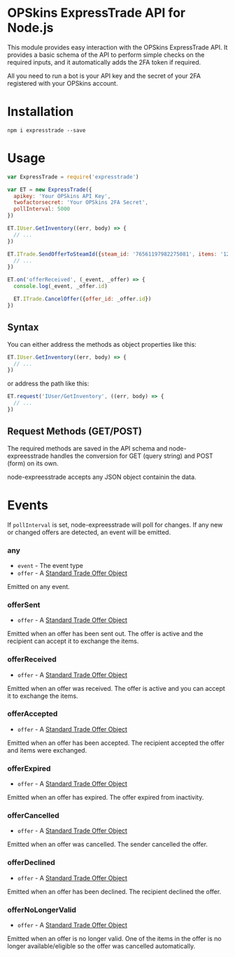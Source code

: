 # OPSkins ExpressTrade API for Node.js

This module provides easy interaction with the OPSkins ExpressTrade API. It provides a basic schema of the API to perform simple checks on the required inputs, and it automatically adds the 2FA token if required.

All you need to run a bot is your API key and the secret of your 2FA registered with your OPSkins account.


# Installation

```shell
npm i expresstrade --save
```


# Usage

```javascript
var ExpressTrade = require('expresstrade')

var ET = new ExpressTrade({
  apikey: 'Your OPSkins API Key',
  twofactorsecret: 'Your OPSkins 2FA Secret',
  pollInterval: 5000
})

ET.IUser.GetInventory((err, body) => {
  // ...
})

ET.ITrade.SendOfferToSteamId({steam_id: '76561197982275081', items: '1234,5678'}, (err, body) => {
  // ...
})

ET.on('offerReceived', (_event, _offer) => {
  console.log(_event, _offer.id)

  ET.ITrade.CancelOffer({offer_id: _offer.id})
})
```


## Syntax

You can either address the methods as object properties like this:

```javascript
ET.IUser.GetInventory((err, body) => {
  // ...
})
```

or address the path like this:

```javascript
ET.request('IUser/GetInventory', ((err, body) => {
  // ...
})
```


## Request Methods (GET/POST)

The required methods are saved in the API schema and node-expreesstrade handles the conversion for GET (query string) and POST (form) on its own.

node-expreesstrade accepts any JSON object containin the data.


# Events

If `pollInterval` is set, node-expreesstrade will poll for changes. If any new or changed offers are detected, an event will be emitted.

### any

* `event` - The event type
* `offer` - A [Standard Trade Offer Object](https://github.com/OPSkins/trade-opskins-api/blob/master/ITrade.md#standard-trade-offer-object)

Emitted on any event.


### offerSent

* `offer` - A [Standard Trade Offer Object](https://github.com/OPSkins/trade-opskins-api/blob/master/ITrade.md#standard-trade-offer-object)

Emitted when an offer has been sent out. The offer is active and the recipient can accept it to exchange the items.


### offerReceived

* `offer` - A [Standard Trade Offer Object](https://github.com/OPSkins/trade-opskins-api/blob/master/ITrade.md#standard-trade-offer-object)

Emitted when an offer was received. The offer is active and you can accept it to exchange the items.


### offerAccepted

* `offer` - A [Standard Trade Offer Object](https://github.com/OPSkins/trade-opskins-api/blob/master/ITrade.md#standard-trade-offer-object)

Emitted when an offer has been accepted. The recipient accepted the offer and items were exchanged.


### offerExpired

* `offer` - A [Standard Trade Offer Object](https://github.com/OPSkins/trade-opskins-api/blob/master/ITrade.md#standard-trade-offer-object)

Emitted when an offer has expired. The offer expired from inactivity.


### offerCancelled

* `offer` - A [Standard Trade Offer Object](https://github.com/OPSkins/trade-opskins-api/blob/master/ITrade.md#standard-trade-offer-object)

Emitted when an offer was cancelled. The sender cancelled the offer.


### offerDeclined

* `offer` - A [Standard Trade Offer Object](https://github.com/OPSkins/trade-opskins-api/blob/master/ITrade.md#standard-trade-offer-object)

Emitted when an offer has been declined. The recipient declined the offer.


### offerNoLongerValid

* `offer` - A [Standard Trade Offer Object](https://github.com/OPSkins/trade-opskins-api/blob/master/ITrade.md#standard-trade-offer-object)

Emitted when an offer is no longer valid. One of the items in the offer is no longer available/eligible so the offer was cancelled automatically.
